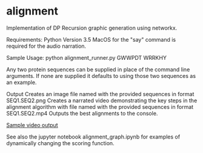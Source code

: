 # alignment

Implementation of DP Recursion graphic generation using networkx.

Requirements:
Python Version 3.5
MacOS for the "say" command is required for the audio narration.


Sample Usage:
	python alignment_runner.py GWWPDT WRRKHY

Any two protein sequences can be supplied in place of the command line arguments.  If none are supplied it defaults to using those two sequences as an example. 

Output
Creates an image file named with the provided sequences in format SEQ1.SEQ2.png
Creates a narrated video demonstrating the key steps in the alignment algorithm with file named with the provided sequences in format SEQ1.SEQ2.mp4
Outputs the best alignments to the console. 

[Sample video output](https://www.youtube.com/watch?v=QkxCH49Ry2E)

See also the jupyter notebook alignment_graph.ipynb for examples of dynamically changing the scoring function.